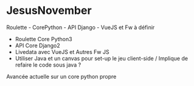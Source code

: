 # JesusNovember
Roulette - CorePython - API Django - VueJS et Fw à définir

- Roulette Core Python3
- API Core Django2
- Livedata avec VueJS et Autres Fw JS
- Utiliser Java et un canvas pour set-up le jeu client-side / Implique de refaire le code sous java ?

Avancée actuelle sur un core python propre
